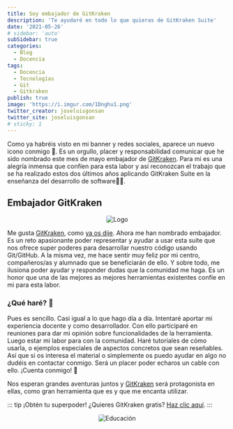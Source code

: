 ```yaml
---
title: Soy embajador de GitKraken 
description: 'Te ayudaré en todo lo que quieras de GitKraken Suite'
date: '2021-05-26'
# sidebar: 'auto'
subSidebar: true
categories:
  - Blog
  - Docencia
tags:
  - Docencia
  - Tecnologías
  - Git
  - Gitkraken
publish: true
image: 'https://i.imgur.com/1Dnghu1.png'
twitter_creator: joseluisgonsan
twitter_site: joseluisgonsan
# sticky: 1
---
```

Como ya habréis visto en mi banner y redes sociales, aparece un nuevo icono conmigo 🧐. Es un orgullo, placer y responsabilidad comunicar que he sido nombrado este mes de mayo embajador de [GitKraken](https://www.gitkraken.com/invite/wdJ7HntT). Para mi es una alegría inmensa que confíen para esta labor y así reconozcan el trabajo que se ha realizado estos dos últimos años aplicando GitKraken Suite en la enseñanza del desarrollo de software🦸‍♂️. 

<!-- more -->

## Embajador GitKraken
<p style="text-align:center;"><img loading="lazy" style="border-radius: 0.25rem;" src="https://i.imgur.com/XKIknr7.gif" alt="Logo"></p>

Me gusta [GitKraken](https://www.gitkraken.com/invite/wdJ7HntT), como [ya os dije](https://joseluisgs.github.io/blog/2021-05-20-gitkraken-superpoder-git.html). Ahora me han nombrado embajador. Es un reto apasionante poder representar y ayudar a usar esta suite que nos ofrece super poderes para desarrollar nuestro código usando Git/GitHub. A la misma vez, me hace sentir muy feliz por mi centro, compañeros/as y alumnado que se beneficiarán de ello. Y sobre todo, me ilusiona poder ayudar y responder dudas que la comunidad me haga. Es un honor que una de las mejores as mejores herramientas existentes confíe en mi para esta labor.

### ¿Qué haré? 🤨
Pues es sencillo. Casi igual a lo que hago día a día. Intentaré aportar mi experiencia docente y como desarrollador. Con ello participaré en reuniones para dar mi opinión sobre funcionalidades de la herramienta. Luego estar mi labor para con la comunidad. Haré tutoriales de cómo usarla, o ejemplos especiales de aspectos concretos que sean reseñables. Así que si os interesa el material o simplemente os puedo ayudar en algo no dudéis en contactar conmigo. Será un placer poder echaros un cable con ello. ¡Cuenta conmigo! 💪

Nos esperan grandes aventuras juntos y [GitKraken](https://www.gitkraken.com/invite/wdJ7HntT) será protagonista en ellas, como gran herramienta que es y que me encanta utilizar.

::: tip ¡Obtén tu superpoder!
¿Quieres GitKraken gratis? [Haz clic aquí](https://www.gitkraken.com/invite/wdJ7HntT).
:::

<p style="text-align:center;">
  <img loading="lazy" style="border-radius: 0.25rem;" 
    src="https://i.imgur.com/sTDaBTu.png" alt="Educación"
  />
</p>

